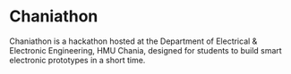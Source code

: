 # Chaniathon
Chaniathon is a hackathon hosted at the Department of Electrical &amp; Electronic Engineering, HMU Chania, designed for students to build smart electronic prototypes in a short time.
